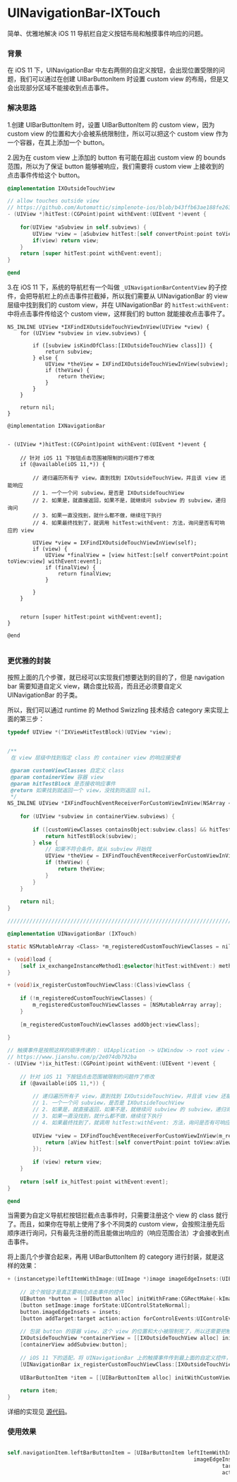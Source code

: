 # UINavigationBar-IXTouch

简单、优雅地解决 iOS 11 导航栏自定义按钮布局和触摸事件响应的问题。


### 背景

在 iOS 11 下，UINavigationBar 中左右两侧的自定义按钮，会出现位置受限的问题，我们可以通过在创建 UIBarButtonItem 时设置 custom view 的布局，但是又会出现部分区域不能接收到点击事件。



### 解决思路

1.创建 UIBarButtonItem 时，设置 UIBarButtonItem 的 custom view，因为 custom view 的位置和大小会被系统限制住，所以可以把这个  custom view 作为一个容器，在其上添加一个 button。


2.因为在 custom view 上添加的 button 有可能在超出 custom view 的 bounds 范围，所以为了保证 button 能够被响应，我们需要将 custom view 上接收到的点击事件传给这个 button。

``` Objective-C
@implementation IXOutsideTouchView

// allow touches outside view
// https://github.com/Automattic/simplenote-ios/blob/b43ffb63ae188fe263bf7419e44b7075ea7ddf22/Simplenote/Classes/SPOutsideTouchView.h
- (UIView *)hitTest:(CGPoint)point withEvent:(UIEvent *)event {
    
    for(UIView *aSubview in self.subviews) {
        UIView *view = [aSubview hitTest:[self convertPoint:point toView:aSubview] withEvent:event];
        if(view) return view;
    }
    return [super hitTest:point withEvent:event];
}

@end
```

3.在 iOS 11 下，系统的导航栏有一个叫做 `_UINavigationBarContentView` 的子控件，会把导航栏上的点击事件拦截掉，所以我们需要从 UINavigationBar 的 view 层级中找到我们的 custom view，并在  UINavigationBar 的 `hitTest:withEvent:` 中将点击事件传给这个 custom view，这样我们的 button 就能接收点击事件了。

```
NS_INLINE UIView *IXFindIXOutsideTouchViewInView(UIView *view) {
    for (UIView *subview in view.subviews) {

        if ([subview isKindOfClass:[IXOutsideTouchView class]]) {
            return subview;
        } else {
            UIView *theView = IXFindIXOutsideTouchViewInView(subview);
            if (theView) {
                return theView;
            }
        }
    }
    
    return nil;
}

@implementation IXNavigationBar


- (UIView *)hitTest:(CGPoint)point withEvent:(UIEvent *)event {
    
    // 针对 iOS 11 下按钮点击范围被限制的问题作了修改
    if (@available(iOS 11,*)) {
        
        // 递归遍历所有子 view，直到找到 IXOutsideTouchView，并且该 view 还能响应
        // 1. 一个一个问 subview，是否是 IXOutsideTouchView
        // 2. 如果是，就直接返回，如果不是，就继续问 subview 的 subview，递归询问
        // 3. 如果一直没找到，就什么都不做，继续往下执行
        // 4. 如果最终找到了，就调用 hitTest:withEvent: 方法，询问是否有可响应的 view
        
        UIView *view = IXFindIXOutsideTouchViewInView(self);
        if (view) {
            UIView *finalView = [view hitTest:[self convertPoint:point toView:view] withEvent:event];
            if (finalView) {
                return finalView;
            }
            
        }
    }

    
    return [super hitTest:point withEvent:event];
}

@end


```

### 更优雅的封装
按照上面的几个步骤，就已经可以实现我们想要达到的目的了，但是 navigation bar 需要知道自定义 view，耦合度比较高，而且还必须要自定义 UINavigationBar 的子类。


所以，我们可以通过 runtime 的 Method Swizzling 技术结合 category 来实现上面的第三步：
  
``` Objective-C 
typedef UIView *(^IXViewHitTestBlock)(UIView *view);


/**
 在 view 层级中找到指定 class 的 container view 的响应接受者

 @param customViewClasses 自定义 class
 @param containerView 容器 view
 @param hitTestBlock 是否接收响应事件
 @return 如果找到就返回一个 view，没找到则返回 nil。
 */
NS_INLINE UIView *IXFindTouchEventReceiverForCustomViewInView(NSArray <Class> *customViewClasses, UIView *containerView, IXViewHitTestBlock hitTestBlock) {
   
    for (UIView *subview in containerView.subviews) {
        
        if ([customViewClasses containsObject:subview.class] && hitTestBlock(subview)) { // 是自定义 view，并且能接收响应
            return hitTestBlock(subview);
        } else {
            // 如果不符合条件，就从 subview 开始找
            UIView *theView = IXFindTouchEventReceiverForCustomViewInView(customViewClasses, subview, hitTestBlock);
            if (theView) {
                return theView;
            }
        }
    }
    
    return nil;
}

//////////////////////////////////////////////////////////////////////////////////////////

@implementation UINavigationBar (IXTouch)

static NSMutableArray <Class> *m_registeredCustomTouchViewClasses = nil;

+ (void)load {
    [self ix_exchangeInstanceMethod1:@selector(hitTest:withEvent:) method2:@selector(ix_hitTest:withEvent:)];
}

+ (void)ix_registerCustomTouchViewClass:(Class)viewClass {
    
    if (!m_registeredCustomTouchViewClasses) {
        m_registeredCustomTouchViewClasses = [NSMutableArray array];
    }
    
    [m_registeredCustomTouchViewClasses addObject:viewClass];
    
}

// 触摸事件是按照这样的顺序传递的： UIApplication -> UIWindow -> root view -> subview -> subview... 直到找到合适的 view
// https://www.jianshu.com/p/2e074db792ba
- (UIView *)ix_hitTest:(CGPoint)point withEvent:(UIEvent *)event {
    
    // 针对 iOS 11 下按钮点击范围被限制的问题作了修改
    if (@available(iOS 11,*)) {
        
        // 递归遍历所有子 view，直到找到 IXOutsideTouchView，并且该 view 还能响应
        // 1. 一个一个问 subview，是否是 IXOutsideTouchView
        // 2. 如果是，就直接返回，如果不是，就继续问 subview 的 subview，递归询问
        // 3. 如果一直没找到，就什么都不做，继续往下执行
        // 4. 如果最终找到了，就调用 hitTest:withEvent: 方法，询问是否有可响应的 view
        
        UIView *view = IXFindTouchEventReceiverForCustomViewInView(m_registeredCustomTouchViewClasses, self, ^(UIView *aView){
            return [aView hitTest:[self convertPoint:point toView:aView] withEvent:event];
        });
        
        if (view) return view;
    }
    
    return [self ix_hitTest:point withEvent:event];
}

@end
```

当需要为自定义导航栏按钮拦截点击事件时，只需要注册这个 view 的 class 就行了。而且，如果你在导航上使用了多个不同类的 custom view，会按照注册先后顺序进行询问，只有最先注册的而且能做出响应的（响应范围合法）才会接收到点击事件。

将上面几个步骤合起来，再用 UIBarButtonItem 的 category 进行封装，就是这样的效果：

``` Objective-C
+ (instancetype)leftItemWithImage:(UIImage *)image imageEdgeInsets:(UIEdgeInsets)insets target:(id)target action:(SEL)action {
    
    // 这个按钮才是真正要响应点击事件的控件
    UIButton *button = [[UIButton alloc] initWithFrame:CGRectMake(-kImageBarButtonSidePadding, 0, kNavigationBarHeight, kNavigationBarHeight)];
    [button setImage:image forState:UIControlStateNormal];
    button.imageEdgeInsets = insets;
    [button addTarget:target action:action forControlEvents:UIControlEventTouchUpInside];
    
    // 包装 button 的容器 view，这个 view 的位置和大小被限制死了，所以还需要把触摸事件传给 button
    IXOutsideTouchView *containerView = [[IXOutsideTouchView alloc] initWithFrame:CGRectMake(0, 0, kNavigationBarHeight, kNavigationBarHeight)];
    [containerView addSubview:button];
    
    // iOS 11 下的适配，将 UINavigationBar 上的触摸事件传到最上面的自定义控件，防止被系统的 _UINavigationBarContentView 拦截掉
    [UINavigationBar ix_registerCustomTouchViewClass:[IXOutsideTouchView class]];
    
    UIBarButtonItem *item = [[UIBarButtonItem alloc] initWithCustomView:containerView];
    
    return item;
}

```

详细的实现见 [源代码](https://github.com/ShannonChenCHN/UINavigationBar-IXTouch/tree/master/Classes)。

### 使用效果


``` Objective-C

self.navigationItem.leftBarButtonItem = [UIBarButtonItem leftItemWithImage:[UIImage imageNamed:@"navigationbar_back_black"]
                                                           imageEdgeInsets:UIEdgeInsetsZero
                                                                    target:self
                                                                    action:@selector(pop)];
```
